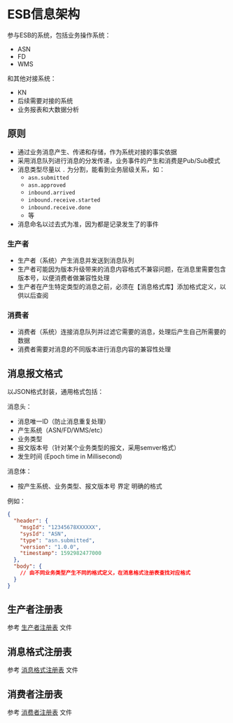 # ESB信息架构

参与ESB的系统，包括业务操作系统：

* ASN
* FD
* WMS

和其他对接系统：

* KN
* 后续需要对接的系统
* 业务报表和大数据分析

## 原则

* 通过业务消息产生、传递和存储，作为系统对接的事实依据
* 采用消息队列进行消息的分发传递，业务事件的产生和消费是Pub/Sub模式
* 消息类型尽量以 ```.``` 为分割，能看到业务层级关系，如：
  * ```asn.submitted```
  * ```asn.approved```
  * ```inbound.arrived```
  * ```inbound.receive.started```
  * ```inbound.receive.done```
  * 等
* 消息命名以过去式为准，因为都是记录发生了的事件

### 生产者

* 生产者（系统）产生消息并发送到消息队列
* 生产者可能因为版本升级带来的消息内容格式不兼容问题，在消息里需要包含版本号，以便消费者做兼容性处理
* 生产者在产生特定类型的消息之前，必须在【消息格式库】添加格式定义，以供以后查阅

### 消费者

* 消费者（系统）连接消息队列并过滤它需要的消息，处理后产生自己所需要的数据
* 消费者需要对消息的不同版本进行消息内容的兼容性处理

## 消息报文格式

以JSON格式封装，通用格式包括：

消息头：
* 消息唯一ID（防止消息重复处理）
* 产生系统（ASN/FD/WMS/etc）
* 业务类型
* 报文版本号（针对某个业务类型的报文，采用semver格式）
* 发生时间 (Epoch time in Millisecond)

消息体：
* 按产生系统、业务类型、报文版本号 界定 明确的格式

例如：
```json
{
  "header": {
    "msgId": "12345678XXXXXX",
    "sysId": "ASN",
    "type": "asn.submitted",
    "version": "1.0.0",
    "timestamp": 1592982477000
  },
  "body": {
    // 由不同业务类型产生不同的格式定义，在消息格式注册表查找对应格式
  }
}
```
## 生产者注册表

参考 [生产者注册表](producer-registry) 文件

## 消息格式注册表

参考 [消息格式注册表](message-registry) 文件

## 消费者注册表

参考 [消费者注册表](consumer-registry) 文件
